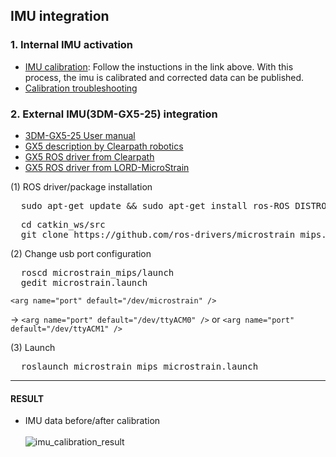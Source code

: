 ## IMU integration

### 1. Internal IMU activation
  * [IMU calibration](https://www.clearpathrobotics.com/assets/guides/melodic/jackal/calibration.html): Follow the instuctions in the link above. With this process, the imu is calibrated and corrected data can be published.
  * [Calibration troubleshooting](https://github.com/husky/husky/issues/182)

### 2. External IMU(3DM-GX5-25) integration

* [3DM-GX5-25 User manual](https://cdn.shopify.com/s/files/1/1750/5061/files/3dm-gx5-25_user_manual.pdf?16138305523735781123)
* [GX5 description by Clearpath robotics](https://clearpathrobotics.com/blog/2019/05/clearpath-updates-lord-microstrain-imu-ros-driver-with-key-features/)
* [GX5 ROS driver from Clearpath](https://github.com/ros-drivers/microstrain_mips)
* [GX5 ROS driver from LORD-MicroStrain](https://github.com/LORD-MicroStrain/microstrain_inertial)

(1) ROS driver/package installation
  <pre>
  sudo apt-get update && sudo apt-get install ros-ROS_DISTRO-microstrain-inertial-driver</pre>
  <pre>
  cd catkin_ws/src
  git clone https://github.com/ros-drivers/microstrain_mips.git</pre>

(2) Change usb port configuration
  <pre>
  roscd microstrain_mips/launch
  gedit microstrain.launch</pre>
  
  <code>&lt;arg name="port" default="/dev/microstrain" /&gt;</code> 
  
  → <code>&lt;arg name="port" default="/dev/ttyACM0" /&gt;</code> or  <code>&lt;arg name="port" default="/dev/ttyACM1" /&gt;</code>

(3) Launch
  <pre>
  roslaunch microstrain_mips microstrain.launch</pre>
  
-------------------
#### RESULT
* IMU data before/after calibration
<br></br>
![imu_calibration_result](https://user-images.githubusercontent.com/42059549/226056731-685c3503-aff9-4a57-96a7-cfad42e717da.png)
